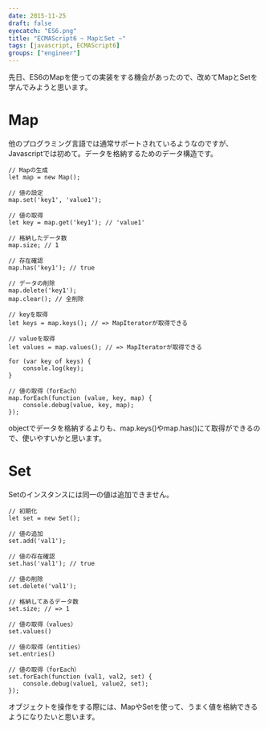```yaml
---
date: 2015-11-25
draft: false
eyecatch: "ES6.png"
title: "ECMAScript6 ~ MapとSet ~"
tags: [javascript, ECMAScript6]
groups: ["engineer"]
---
```


先日、ES6のMapを使っての実装をする機会があったので、改めてMapとSetを学んでみようと思います。

# Map
他のプログラミング言語では通常サポートされているようなのですが、Javascriptでは初めて。データを格納するためのデータ構造です。

```
// Mapの生成
let map = new Map();

// 値の設定
map.set('key1', 'value1');

// 値の取得
let key = map.get('key1'); // 'value1'

// 格納したデータ数
map.size; // 1

// 存在確認
map.has('key1'); // true

// データの削除
map.delete('key1');
map.clear(); // 全削除

// keyを取得
let keys = map.keys(); // => MapIteratorが取得できる

// valueを取得
let values = map.values(); // => MapIteratorが取得できる

for (var key of keys) {
    console.log(key);
}

// 値の取得（forEach）
map.forEach(function (value, key, map) {
    console.debug(value, key, map);
});

```

objectでデータを格納するよりも、map.keys()やmap.has()にて取得ができるので、使いやすいかと思います。

# Set
Setのインスタンスには同一の値は追加できません。


```
// 初期化
let set = new Set();

// 値の追加
set.add('val1');

// 値の存在確認
set.has('val1'); // true

// 値の削除
set.delete('val1');

// 格納してあるデータ数
set.size; // => 1

// 値の取得（values）
set.values()

// 値の取得（entities）
set.entries()

// 値の取得（forEach）
set.forEach(function (val1, val2, set) {
    console.debug(value1, value2, set);
});

```

オブジェクトを操作をする際には、MapやSetを使って、うまく値を格納できるようになりたいと思います。

